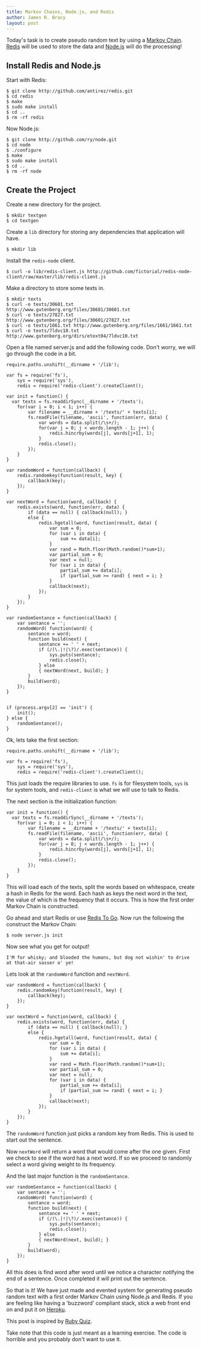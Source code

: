 ```yaml
---
title: Markov Chains, Node.js, and Redis
author: James R. Bracy
layout: post
---
```


Today's task is to create pseudo random text by using a [Markov Chain](http://en.wikipedia.org/wiki/Markov_chain). [Redis](http://code.google.com/p/redis/)
will be used to store the data and [Node.js](http://nodejs.org/) will do the
processing!

## Install Redis and Node.js

Start with Redis:

    $ git clone http://github.com/antirez/redis.git
    $ cd redis
    $ make
    $ sudo make install
    $ cd ..
    $ rm -rf redis
    
Now Node.js:

    $ git clone http://github.com/ry/node.git
    $ cd node
    $ ./configure
    $ make
    $ sudo make install
    $ cd ..
    $ rm -rf node

## Create the Project

Create a new directory for the project.

    $ mkdir textgen
    $ cd textgen

Create a `lib` directory for storing any dependencies that application will
have.

    $ mkdir lib

Install the `redis-node` client.

    $ curl -o lib/redis-client.js http://github.com/fictorial/redis-node-client/raw/master/lib/redis-client.js

Make a directory to store some texts in.

    $ mkdir texts
    $ curl -o texts/30601.txt http://www.gutenberg.org/files/30601/30601.txt
    $ curl -o texts/27827.txt http://www.gutenberg.org/files/30601/27827.txt
    $ curl -o texts/1661.txt http://www.gutenberg.org/files/1661/1661.txt
    $ curl -o texts/7ldvc10.txt http://www.gutenberg.org/dirs/etext04/7ldvc10.txt

Open a file named server.js and add the following code. Don't worry, we will
go through the code in a bit.

    require.paths.unshift(__dirname + '/lib');

    var fs = require('fs'),
    	sys = require('sys'),	
    	redis = require('redis-client').createClient();

    var init = function() {
      var texts = fs.readdirSync(__dirname + '/texts');
    	for(var i = 0; i < 1; i++) {
    		var filename = __dirname + '/texts/' + texts[i];
    		fs.readFile(filename, 'ascii', function(err, data) {
    			var words = data.split(/\s+/);
    			for(var j = 0; j < words.length - 1; j++) {
    				redis.hincrby(words[j], words[j+1], 1);
    			}
    			redis.close();
    		});
    	}
    }

    var randomWord = function(callback) {
    	redis.randomkey(function(result, key) {
    		callback(key);
    	});
    }

    var nextWord = function(word, callback) {
    	redis.exists(word, function(err, data) {
    		if (data == null) { callback(null); }
    		else {
    			redis.hgetall(word, function(result, data) {
    				var sum = 0;
    				for (var i in data) {
    					sum += data[i];
    				}
    				var rand = Math.floor(Math.random()*sum+1);
    				var partial_sum = 0;
    				var next = null;
    				for (var i in data) {
    					partial_sum += data[i];
    					if (partial_sum >= rand) { next = i; }
    				}
    				callback(next);
    			});
    		}
    	});
    }

    var randomSentance = function(callback) {
    	var sentance = '';
    	randomWord( function(word) {
    		sentance = word;
    		function build(next) {
    			sentance += ' ' + next;
    			if (/(\.|!|\?)/.exec(sentance)) {
    				sys.puts(sentance);
    				redis.close();
    			} else
    			{ nextWord(next, build); }
    		}
    		build(word);
    	});
    }


    if (process.argv[2] == 'init') {
    	init();
    } else {
    	randomSentance();
    }
    
Ok, lets take the first section:

    require.paths.unshift(__dirname + '/lib');

    var fs = require('fs'),
        sys = require('sys'),   
        redis = require('redis-client').createClient();
        
This just loads the require libraries to use. `fs` is for filesystem tools,
`sys` is for system tools, and `redis-client` is what we will use to talk to
Redis.

The next section is the initialization function:

    var init = function() {
      var texts = fs.readdirSync(__dirname + '/texts');
        for(var i = 0; i < 1; i++) {
            var filename = __dirname + '/texts/' + texts[i];
            fs.readFile(filename, 'ascii', function(err, data) {
                var words = data.split(/\s+/);
                for(var j = 0; j < words.length - 1; j++) {
                    redis.hincrby(words[j], words[j+1], 1);
                }
                redis.close();
            });
        }
    }

This will load each of the texts, split the words based on whitespace, create
a hash in Redis for the word. Each hash as keys the next word in the text, the
value of which is the frequency that it occurs. This is how the first order
Markov Chain is constructed.

Go ahead and start Redis or use [Redis To Go](http://redistogo.com). Now run
the following the construct the Markov Chain:

    $ node server.js init
    
Now see what you get for output!

    I'M for whisky; and blooded the humans, but dog not wishin' to drive at that-air sasser o' ye!

Lets look at the `randomWord` function and `nextWord`.

    var randomWord = function(callback) {
    	redis.randomkey(function(result, key) {
    		callback(key);
    	});
    }

    var nextWord = function(word, callback) {
    	redis.exists(word, function(err, data) {
    		if (data == null) { callback(null); }
    		else {
    			redis.hgetall(word, function(result, data) {
    				var sum = 0;
    				for (var i in data) {
    					sum += data[i];
    				}
    				var rand = Math.floor(Math.random()*sum+1);
    				var partial_sum = 0;
    				var next = null;
    				for (var i in data) {
    					partial_sum += data[i];
    					if (partial_sum >= rand) { next = i; }
    				}
    				callback(next);
    			});
    		}
    	});
    }

The `randomWord` function just picks a random key from Redis. This is used to
start out the sentence.

Now `nextWord` will return a word that would come after the one given. First
we check to see if the word has a next word. If so we proceed to randomly
select a word giving weight to its frequency.

And the last major function is the `randomSentance`.

    var randomSentance = function(callback) {
    	var sentance = '';
    	randomWord( function(word) {
    		sentance = word;
    		function build(next) {
    			sentance += ' ' + next;
    			if (/(\.|!|\?)/.exec(sentance)) {
    				sys.puts(sentance);
    				redis.close();
    			} else
    			{ nextWord(next, build); }
    		}
    		build(word);
    	});
    }

All this does is find word after word until we notice a character notifying
the end of a sentence. Once completed it will print out the sentence.

So that is it! We have just made and evented system for generating pseudo
random text with a first order Markov Chain using Node.js and Redis. If you
are feeling like having a 'buzzword' compliant stack, stick a web front end on
and put it on [Heroku](http://heroku.com).

This post is inspired by [Ruby Quiz](http://rubyquiz.com/quiz74.html).

Take note that this code is just meant as a learning exercise. The code is
horrible and you probably don't want to use it.